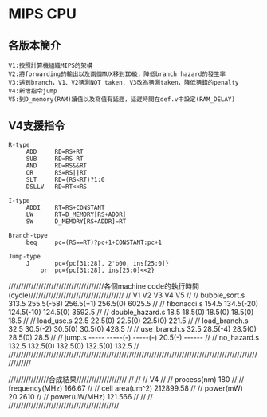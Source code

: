 # MIPS CPU

## 各版本簡介

    V1:按照計算機組織MIPS的架構
    V2:將forwarding的輸出以及兩個MUX移到ID級，降低branch hazard的發生率
    V3:遇到branch，V1、V2猜測NOT taken, V3改為猜測taken，降低猜錯的penalty
    V4:新增指令jump
    V5:到D_memory(RAM)讀值以及寫值有延遲，延遲時間在def.v中設定(RAM_DELAY)

## V4支援指令

    R-type
         ADD     RD=RS+RT
         SUB     RD=RS-RT
         AND     RD=RS&&RT
         OR      RS=RS||RT
         SLT     RD=(RS<RT)?1:0
         DSLLV   RD=RT<<RS
         
    I-type
         ADDI    RT=RS+CONSTANT
         LW      RT=D_MEMORY[RS+ADDR]
         SW      D_MEMORY[RS+ADDR]=RT
         
    Branch-tpye
	     beq     pc=(RS==RT)?pc+1+CONSTANT:pc+1
       
    Jump-type
	     J       pc={pc[31:28], 2'b00, ins[25:0]}
             or  pc={pc[31:28], ins[25:0]<<2}

//////////////////////////////////////各個machine code的執行時間(cycle)/////////////////////////////////////
//                                V1             V2                 V3              V4              V5    //
//     bubble_sort.s           313.5          255.5(-58)         256.5(+1)        256.5(0)       6025.5   //
//     fibonacci.s             154.5          134.5(-20)         124.5(-10)       124.5(0)       3592.5   //
//     double_hazard.s          18.5           18.5(0)            18.5(0)          18.5(0)         18.5   //
//     load_use.s               22.5           22.5(0)            22.5(0)          22.5(0)        221.5   //
//     load_branch.s            32.5           30.5(-2)           30.5(0)          30.5(0)        428.5   //
//     use_branch.s             32.5           28.5(-4)           28.5(0)          28.5(0)         28.5   //
//     jump.s                  -----          -----(-)           -----(-)          20.5(-)       ------   //
//     no_hazard.s             132.5          132.5(0)           132.5(0)         132.5(0)        132.5   //
////////////////////////////////////////////////////////////////////////////////////////////////////////////

////////////////合成結果////////////////////
//                                        //
//                               V4       //
//       process(nm)            180       //
//     frequency(MHz)        166.67       //
//     cell area(um^2)    212899.58       //
//         power(mW)        20.2610       //
//         power(uW/MHz)    121.566       //
//                                        //
////////////////////////////////////////////
